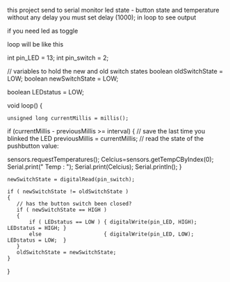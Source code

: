 this project send to serial monitor led state - button state and temperature without any delay
you must set
delay (1000);
in loop to see output

if you need led as toggle

loop will be like this


int pin_LED = 13;
int pin_switch = 2;
 
// variables to hold the new and old switch states
boolean oldSwitchState = LOW;
boolean newSwitchState = LOW;
 
boolean LEDstatus = LOW;
 
void loop()
{

    unsigned long currentMillis = millis();
  if (currentMillis - previousMillis >= interval) {
    // save the last time you blinked the LED
    previousMillis = currentMillis;
  // read the state of the pushbutton value:

  sensors.requestTemperatures(); 
  Celcius=sensors.getTempCByIndex(0);
  Serial.print(" Temp : ");
  Serial.print(Celcius);
  Serial.println(); 
  }



    newSwitchState = digitalRead(pin_switch);
 
    if ( newSwitchState != oldSwitchState ) 
    {
       // has the button switch been closed?
       if ( newSwitchState == HIGH )
       {
           if ( LEDstatus == LOW ) { digitalWrite(pin_LED, HIGH);  LEDstatus = HIGH; }
           else                    { digitalWrite(pin_LED, LOW);   LEDstatus = LOW;  }
       }
       oldSwitchState = newSwitchState;
    }     
}

